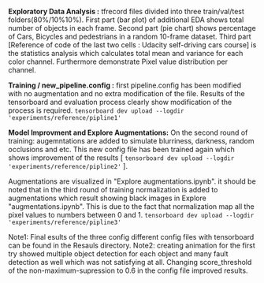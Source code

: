 **Exploratory Data Analysis :**
tfrecord files divided into three train/val/test folders(80%/10%10%).
First part (bar plot) of additional EDA shows total number of objects in each frame.
Second part (pie chart) shows percentage of Cars, Bicycles and pedestrians in a random 10-frame dataset.
Third part [Reference of code of the last two cells : Udacity self-driving cars course] is the statistics analysis which calculates total
mean and variance for each color channel. Furthermore demonstrate Pixel value distribution per channel.


**Training / new_pipeline.config :**
first pipeline.config has been modified with no augmentation and no extra modification of the file. 
Results of the tensorboard and evaluation process clearly show modification of the process is required.
`tensorboard dev upload --logdir 'experiments/reference/pipline1'`

**Model Improvment and Explore Augmentations:**
On the second round of training: augemntations are added to simulate blurriness, darkness, random occlusions and etc. This new config file has been trained again which shows improvement of the results [
`tensorboard dev upload --logdir 'experiments/reference/pipline2'` ].

Augmentations are visualized in "Explore augmentations.ipynb". it should be noted that in the third round of training normalization is added to augmentations which result showing black images in Explore "augmentations.ipynb". This is due to the fact that normalization map all the pixel values to numbers between 0 and 1.
`tensorboard dev upload --logdir 'experiments/reference/pipline3'`

Note1: Final esults of the three config different config files with tensorboard can be found in the Resauls directory.
Note2: creating animation for the first try showed multiple object detection for each object and many fault detection as well which was not satisfying at all. Changing score_threshold of the non-maximum-supression to 0.6 in the config file improved results.
